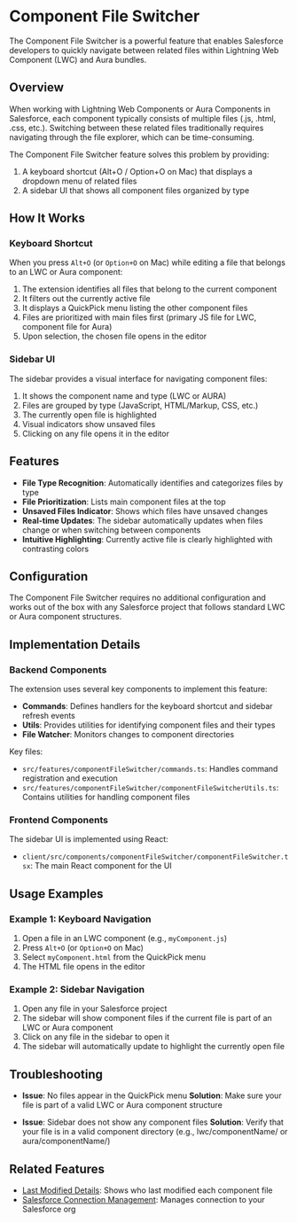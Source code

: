 # Component File Switcher

The Component File Switcher is a powerful feature that enables Salesforce developers to quickly navigate between related files within Lightning Web Component (LWC) and Aura bundles.

## Overview

When working with Lightning Web Components or Aura Components in Salesforce, each component typically consists of multiple files (.js, .html, .css, etc.). Switching between these related files traditionally requires navigating through the file explorer, which can be time-consuming.

The Component File Switcher feature solves this problem by providing:

1. A keyboard shortcut (Alt+O / Option+O on Mac) that displays a dropdown menu of related files
2. A sidebar UI that shows all component files organized by type

## How It Works

### Keyboard Shortcut

When you press `Alt+O` (or `Option+O` on Mac) while editing a file that belongs to an LWC or Aura component:

1. The extension identifies all files that belong to the current component
2. It filters out the currently active file
3. It displays a QuickPick menu listing the other component files
4. Files are prioritized with main files first (primary JS file for LWC, component file for Aura)
5. Upon selection, the chosen file opens in the editor

### Sidebar UI

The sidebar provides a visual interface for navigating component files:

1. It shows the component name and type (LWC or AURA)
2. Files are grouped by type (JavaScript, HTML/Markup, CSS, etc.)
3. The currently open file is highlighted
4. Visual indicators show unsaved files
5. Clicking on any file opens it in the editor

## Features

- **File Type Recognition**: Automatically identifies and categorizes files by type
- **File Prioritization**: Lists main component files at the top
- **Unsaved Files Indicator**: Shows which files have unsaved changes
- **Real-time Updates**: The sidebar automatically updates when files change or when switching between components
- **Intuitive Highlighting**: Currently active file is clearly highlighted with contrasting colors

## Configuration

The Component File Switcher requires no additional configuration and works out of the box with any Salesforce project that follows standard LWC or Aura component structures.

## Implementation Details

### Backend Components

The extension uses several key components to implement this feature:

- **Commands**: Defines handlers for the keyboard shortcut and sidebar refresh events
- **Utils**: Provides utilities for identifying component files and their types
- **File Watcher**: Monitors changes to component directories

Key files:

- `src/features/componentFileSwitcher/commands.ts`: Handles command registration and execution
- `src/features/componentFileSwitcher/componentFileSwitcherUtils.ts`: Contains utilities for handling component files

### Frontend Components

The sidebar UI is implemented using React:

- `client/src/components/componentFileSwitcher/componentFileSwitcher.tsx`: The main React component for the UI

## Usage Examples

### Example 1: Keyboard Navigation

1. Open a file in an LWC component (e.g., `myComponent.js`)
2. Press `Alt+O` (or `Option+O` on Mac)
3. Select `myComponent.html` from the QuickPick menu
4. The HTML file opens in the editor

### Example 2: Sidebar Navigation

1. Open any file in your Salesforce project
2. The sidebar will show component files if the current file is part of an LWC or Aura component
3. Click on any file in the sidebar to open it
4. The sidebar will automatically update to highlight the currently open file

## Troubleshooting

- **Issue**: No files appear in the QuickPick menu
  **Solution**: Make sure your file is part of a valid LWC or Aura component structure

- **Issue**: Sidebar does not show any component files
  **Solution**: Verify that your file is in a valid component directory (e.g., lwc/componentName/ or aura/componentName/)

## Related Features

- [Last Modified Details](./last-modified-details.md): Shows who last modified each component file
- [Salesforce Connection Management](./connection-management.md): Manages connection to your Salesforce org 